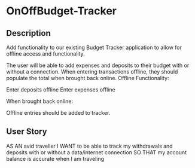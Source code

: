 # OnOffBudget-Tracker
## Description
Add functionality to our existing Budget Tracker application to allow for offline access and functionality.


The user will be able to add expenses and deposits to their budget with or without a connection. When entering transactions offline, they should populate the total when brought back online.
Offline Functionality:

Enter deposits offline
Enter expenses offline


When brought back online:

Offline entries should be added to tracker.

## User Story
AS AN avid traveller
I WANT to be able to track my withdrawals and deposits with or without a data/internet connection
SO THAT my account balance is accurate when I am traveling

